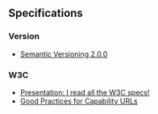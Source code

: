 ## Specifications

### Version

* [Semantic Versioning 2.0.0](http://semver.org/)

### W3C

* [Presentation: I read all the W3C specs!](http://sandersk.github.io/reading-w3c)
* [Good Practices for Capability URLs](http://www.w3.org/TR/capability-urls/)
